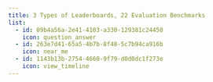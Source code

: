 ```yaml
---
title: 3 Types of Leaderboards, 22 Evaluation Benchmarks
list:
  - id: 09b4a56a-2e41-4103-a330-129381c24450
    icon: question_answer
  - id: 263e7d41-65a5-4b7b-8f48-5c7b94ca916b
    icon: near_me
  - id: 1143b13b-2754-4660-9f79-d0d0dc1f273e
    icon: view_timeline
---
```

